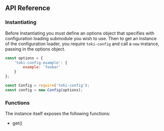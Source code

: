 ## API Reference

### Instantiating

Before Instantiating you must define an options object that specifies with configuration loading submodule you wish to use. Then to get an instance of the configuration loader, you
require `toki-config` and call a `new` instance, passing in the options object.

```Javascript
const options = {
    'toki-config-example': {
        example: 'foobar'
    }
};

const Config = require('toki-config');
const config = new Config(options);
```

### Functions

The instance itself exposes the following functions:
  * get()